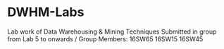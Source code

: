 # DWHM-Labs
Lab work of Data Warehousing &amp; Mining Techniques
Submitted in group from Lab 5 to onwards /
Group Members: 16SW65 16SW15 16SW45
